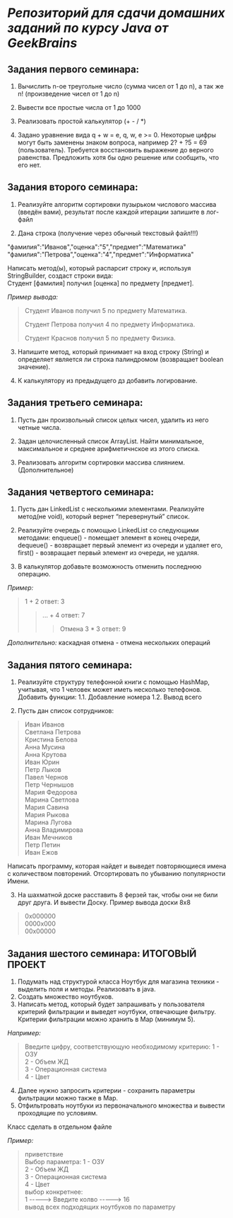 # _Репозиторий для сдачи домашних заданий по курсу Java от GeekBrains_ #

## Задания первого семинара: ##

1. Вычислить n-ое треугольне число (сумма чисел от 1 до n), а так же n! (произведение чисел от 1 до n)

2. Вывести все простые числа от 1 до 1000

3. Реализовать простой калькулятор (+ - / *)

4. Задано уравнение вида q + w = e, q, w, e >= 0. Некоторые цифры могут быть заменены знаком вопроса, например 2? + ?5 = 69 (пользователь).
Требуется восстановить выражение до верного равенства. Предложить хотя бы одно решение или сообщить, что его нет.

## Задания второго семинара: ##

1. Реализуйте алгоритм сортировки пузырьком числового массива (введён вами), результат после каждой итерации запишите в лог-файл

2. Дана строка (получение через обычный текстовый файл!!!)

"фамилия":"Иванов","оценка":"5","предмет":"Математика"
<br>
"фамилия":"Петрова","оценка":"4","предмет":"Информатика"
<br>

Написать метод(ы), который распарсит строку и, используя StringBuilder, создаст строки вида:
<br>
Студент [фамилия] получил [оценка] по предмету [предмет].

*Пример вывода:*
>Студент Иванов получил 5 по предмету Математика.
>
>Студент Петрова получил 4 по предмету Информатика.
>
>Студент Краснов получил 5 по предмету Физика.

3. Напишите метод, который принимает на вход строку (String) и определяет является ли строка палиндромом (возвращает boolean значение).

4. К калькулятору из предыдущего дз добавить логирование.

## Задания третьего семинара: ##

1. Пусть дан произвольный список целых чисел, удалить из него четные числа.

2. Задан целочисленный список ArrayList. Найти минимальное, максимальное и среднее арифметичнское из этого списка.

3. Реализовать алгоритм сортировки массива слиянием. (Дополнительное)

## Задания четвертого семинара: ##

1. Пусть дан LinkedList с несколькими элементами. Реализуйте метод(не void), который вернет “перевернутый” список.

2. Реализуйте очередь с помощью LinkedList со следующими методами:
enqueue() - помещает элемент в конец очереди,
dequeue() - возвращает первый элемент из очереди и удаляет его,
first() - возвращает первый элемент из очереди, не удаляя.

3. В калькулятор добавьте возможность отменить последнюю операцию.

*Пример:*
>1 + 2 ответ: 3
>>... + 4 ответ: 7
>>> Отмена 
>>> 3 * 3 ответ: 9

*Дополнительно:* каскадная отмена - отмена нескольких операций



## Задания пятого семинара: ##

1. Реализуйте структуру телефонной книги с помощью HashMap, учитывая, что 1 человек может иметь несколько телефонов.
Добавить функции: 
1.1. Добавление номера
1.2. Вывод всего

2. Пусть дан список сотрудников:

>Иван Иванов
><br>
>Светлана Петрова
><br>
>Кристина Белова
><br>
>Анна Мусина
><br>
>Анна Крутова
><br>
>Иван Юрин
><br>
>Петр Лыков
><br>
>Павел Чернов
><br>
>Петр Чернышов
><br>
>Мария Федорова
><br>
>Марина Светлова
><br>
>Мария Савина
><br>
>Мария Рыкова
><br>
>Марина Лугова
><br>
>Анна Владимирова
><br>
>Иван Мечников
><br>
>Петр Петин
><br>
>Иван Ежов
><br>

Написать программу, которая найдет и выведет повторяющиеся имена с количеством повторений.
Отсортировать по убыванию популярности Имени.

3. На шахматной доске расставить 8 ферзей так, чтобы они не били друг друга. И вывести Доску. Пример вывода доски 8x8

>0x000000
><br>
>0000x000
><br>
>00x00000

## Задания шестого семинара: ИТОГОВЫЙ ПРОЕКТ ##

1. Подумать над структурой класса Ноутбук для магазина техники - выделить поля и методы. Реализовать в java.
2. Создать множество ноутбуков.
3. Написать метод, который будет запрашивать у пользователя критерий фильтрации и выведет ноутбуки, отвечающие фильтру. Критерии фильтрации можно хранить в Map (минимум 5).

*Например:* 
>Введите цифру, соответствующую необходимому критерию:
>1 - ОЗУ
><br>
>2 - Объем ЖД
><br>
>3 - Операционная система
><br>
>4 - Цвет

4. Далее нужно запросить критерии - сохранить параметры фильтрации можно также в Map.
5. Отфильтровать ноутбуки из первоначального множества и вывести проходящие по условиям.
 
Класс сделать в отдельном файле
 
*Пример:*
>приветствие
><br>
>Выбор параметра:
>1 - ОЗУ
><br>
>2 - Объем ЖД
><br>
>3 - Операционная система
><br>
>4 - Цвет
><br>
>выбор конкретнее:
><br>
>1 -----> Введите колво -----> 16
><br>
>вывод всех подходящих ноутбуков по параметру
